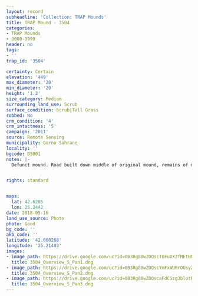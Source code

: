 ```yaml
---
layout: record
subheadline: 'Collection: TRAP Mounds'
title: TRAP Mound - 3504
categories:
- TRAP Mounds
- 3000-3999
header: no
tags:
- ''
trap_id: '3504'

certainty: Certain
elevation: '449'
max_diameter: '20'
min_diameter: '20'
height: '1.2'
size_category: Medium
surrounding_land_use: Scrub
surface_condition: Scrub|Tall Grass
robbed: No
crm_condition: '4'
crm_intactness: '5'
campaign: '2011'
source: Remote Sensing
municipality: Gorno Sahrane
locality: ''
bgcode: DS001
notes: |-
  Defunct mound. Road built down middle of original mound, remains of mound split into 2 small mounds of on either side of road. Completely destroyed. Length best estimate to pre-destruction length.


rights: standard


maps:
  lat: 42.6285
  lon: 25.2442
date: 2018-05-16
land_use_source: Photo
photo: Good
bg_code: ''
akb_code: ''
latitude: '42.660268'
longitude: '25.21403'
images:
- image_path: https://drive.google.com/uc?id=0B3Rg88wZDQscT0FuUXZfMEtHMVk
  title: 3504_Overview_S_Pan1.dng
- image_path: https://drive.google.com/uc?id=0B3Rg88wZDQscYmFxWURrOUsyZTA
  title: 3504_Overview_S_Pan2.dng
- image_path: https://drive.google.com/uc?id=0B3Rg88wZDQscaFdCSzg3blotRHM
  title: 3504_Overview_S_Pan3.dng
---
```

